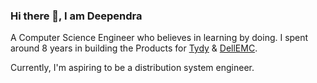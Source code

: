 ### Hi there 👋, I am Deependra

A Computer Science Engineer who believes in learning by doing. I spent around 8 years in building the Products for  [Tydy](https://tydy.co) & [DellEMC](https://www.dell.com/).

Currently, I'm aspiring to be a distribution system engineer.

<!--
**dsdeependra/dsdeependra** is a ✨ _special_ ✨ repository because its `README.md` (this file) appears on your GitHub profile.

Here are some ideas to get you started:

- 🔭 I’m currently working on ...
- 🌱 I’m currently learning ...
- 👯 I’m looking to collaborate on ...
- 🤔 I’m looking for help with ...
- 💬 Ask me about ...
- 📫 How to reach me: ...
- 😄 Pronouns: ...
- ⚡ Fun fact: ...
-->

